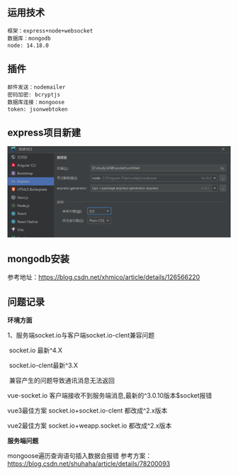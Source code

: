 ##  运用技术
    框架：express+node+websocket
    数据库：mongodb
    node: 14.18.0 
## 插件

	邮件发送：nodemailer
	密码加密: bcryptjs
	数据库连接：mongoose
	token: jsonwebtoken



##  express项目新建

![img.png](public/images/readme/img.png)
##  mongodb安装

参考地址：https://blog.csdn.net/xhmico/article/details/126566220

## 问题记录

**环境方面**

1、服务端socket.io与客户端socket.io-clent兼容问题

​		socket.io 最新^4.X

​		socket.io-clent最新^3.X

​		兼容产生的问题导致通讯消息无法返回

vue-socket.io 客户端接收不到服务端消息,最新的^3.0.10版本$socket报错

vue3最佳方案 socket.io+socket.io-clent 都改成^2.x版本

vue2最佳方案 socket.io+weapp.socket.io 都改成^2.x版本

**服务端问题**

mongoose遍历查询语句插入数据会报错
参考方案：   https://blog.csdn.net/shuhaha/article/details/78200093
